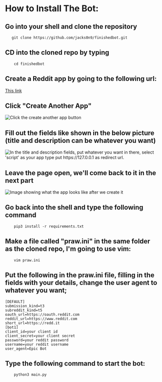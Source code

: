 # How to Install The Bot:

##  Go into your shell and clone the repository
       git clone https://github.com/jacks0n9/finishedbot.git
## CD into the cloned repo by typing
        cd finishedbot
## Create a Reddit app by going to the following url:
[This link](reddit.com/prefs/apps)
## Click "Create Another App"
![Click the create another app button](https://raw.githubusercontent.com/milodogexists/epickarmabot/master/4.png)
## Fill out the fields like shown in the below picture (title and description can be whatever you want)
![In the title and description fields, put whatever you want in there, select 'script' as your app type put https://127.0.0.1 as redirect url.](https://raw.githubusercontent.com/milodogexists/epickarmabot/master/5.png)
## Leave the page open, we'll come back to it in the next part
![Image showing what the app looks like after we create it](https://raw.githubusercontent.com/milodogexists/epickarmabot/master/6.png)
## Go back into the shell and type the following command
        pip3 install -r requirements.txt
## Make a file called "praw.ini" in the same folder as the cloned repo, I'm going to use vim:
        vim praw.ini
## Put the following in the praw.ini file, filling in the fields with your details, change the user agent to whatever you want;
```
[DEFAULT]
submission_kind=t3
subreddit_kind=t5
oauth_url=https://oauth.reddit.com
reddit_url=https://www.reddit.com
short_url=https://redd.it
[bot1]
client_id=your client id
client_secret=your client secret
password=your reddit password
username=your reddit username
user_agent=Epic Bot
```
## Type the following command to start the bot:
        python3 main.py
